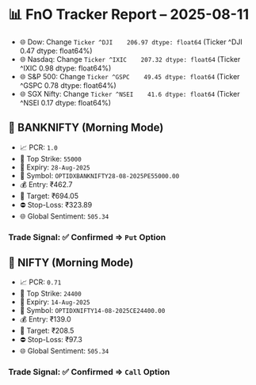 # 📊 FnO Tracker Report – 2025-08-11
- 🌐 Dow: Change `Ticker
^DJI    206.97
dtype: float64` (Ticker
^DJI    0.47
dtype: float64%)
- 🌐 Nasdaq: Change `Ticker
^IXIC    207.32
dtype: float64` (Ticker
^IXIC    0.98
dtype: float64%)
- 🌐 S&P 500: Change `Ticker
^GSPC    49.45
dtype: float64` (Ticker
^GSPC    0.78
dtype: float64%)
- 🌐 SGX Nifty: Change `Ticker
^NSEI    41.6
dtype: float64` (Ticker
^NSEI    0.17
dtype: float64%)
## 📘 BANKNIFTY (Morning Mode)
- 📈 PCR: `1.0`
- 🔢 Top Strike: `55000`
- 📆 Expiry: `28-Aug-2025`
- 🎫 Symbol: `OPTIDXBANKNIFTY28-08-2025PE55000.00`
- 💰 Entry: ₹462.7
- 🎯 Target: ₹694.05
- ⛔ Stop-Loss: ₹323.89
- 🌐 Global Sentiment: `505.34`
### Trade Signal: ✅ Confirmed ⇒ `Put` Option
## 📘 NIFTY (Morning Mode)
- 📈 PCR: `0.71`
- 🔢 Top Strike: `24400`
- 📆 Expiry: `14-Aug-2025`
- 🎫 Symbol: `OPTIDXNIFTY14-08-2025CE24400.00`
- 💰 Entry: ₹139.0
- 🎯 Target: ₹208.5
- ⛔ Stop-Loss: ₹97.3
- 🌐 Global Sentiment: `505.34`
### Trade Signal: ✅ Confirmed ⇒ `Call` Option